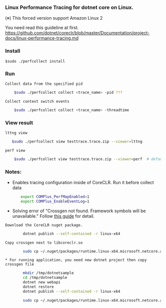 ### Linux Performance Tracing for dotnet core on Linux. 
 (※) This forced version support Amazon Linux 2

   You need read this guideline at first.
   https://github.com/dotnet/coreclr/blob/master/Documentation/project-docs/linux-performance-tracing.md


### Install
    $sudo ./perfcollect install

### Run

    Collect data from the specified pid
```bash
    $sudo ./perfcollect collect <trace_name> -pid ??? 
```

    Collect context switch events
```bash
    $sudo ./perfcollect collect <trace_name> -threadtime
```

### View result
    lttng view
 ```bash
    $sudo ./perfcollect view testtrace.trace.zip --viewer=lttng
```

    perf view
```bash
    $sudo ./perfcollect view testtrace.trace.zip --viewer=perf  # default view
```

### Notes:
   * Enables tracing configuration inside of CoreCLR. Run it before collect data
``` bash
       export COMPlus_PerfMapEnabled=1
       export COMPlus_EnableEventLog=1
```

   * Solving error of "Crossgen not found. Framework symbols will be unavailable."
   Follow [this guide](https://github.com/dotnet/coreclr/blob/master/Documentation/project-docs/linux-performance-tracing.md#resolving-framework-symbols) for detail. 

    Download the CoreCLR nuget package.
``` bash 
        dotnet publish --self-contained -r linux-x64
``` 

    Copy crossgen next to libcoreclr.so
``` bash 
        sudo cp ~/.nuget/packages/runtime.linux-x64.microsoft.netcore.app/<version>/tools/crossgen /usr/share/dotnet/shared/Microsoft.NETCore.App/<version>/
```

    * For running application, you need new dotnet project then copy crossgen file
```bash
        mkdir /tmp/dotnetsample
        cd /tmp/dotnetsample
        dotnet new webapi
        dotnet restore
        dotnet publish --self-contained -r linux-x64

        sudo cp ~/.nuget/packages/runtime.linux-x64.microsoft.netcore.app/<version>/tools/crossgen /usr/share/dotnet/shared/Microsoft.NETCore.App/<version>/
```